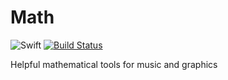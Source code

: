 # Math

![Swift](https://img.shields.io/badge/Swift-4.2-brightgreen.svg)
[![Build Status](https://travis-ci.org/dn-m/Math.svg?branch=latest)](https://travis-ci.org/dn-m/Math)

Helpful mathematical tools for music and graphics
